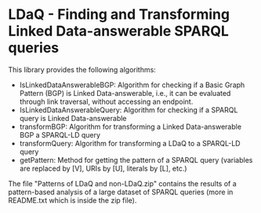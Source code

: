 # LDaQ - Finding and Transforming Linked Data-answerable SPARQL queries

This library provides the following algorithms:
- IsLinkedDataAnswerableBGP: Algorithm for checking if a Basic Graph Pattern (BGP) is Linked Data-answerable, i.e., it can be evaluated through link traversal, without accessing an endpoint.
- IsLinkedDataAnswerableQuery: Algorithm for checking if a SPARQL query is Linked Data-answerable 
- transformBGP: Algorithm for transforming a Linked Data-answerable BGP a SPARQL-LD query
- transformQuery: Algorithm for transforming a LDaQ to a SPARQL-LD query
- getPattern: Method for getting the pattern of a SPARQL query (variables are replaced by [V], URIs by [U], literals by [L], etc.)

The file "Patterns of LDaQ and non-LDaQ.zip" contains the results of a pattern-based analysis of a large dataset of SPARQL queries (more in README.txt which is inside the zip file).
